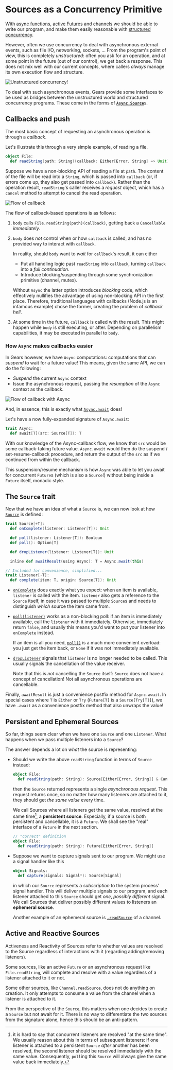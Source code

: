 # Sources as a Concurrency Primitive

With [async functions](../basic/using_async.md), [active Futures](../basic/futures.md) and [channels](../basic/channels.md)
we should be able to write our program, and make them easily reasonable with [structured concurrency](../basic/structured_concurrency.md).

However, often we use concurrency to deal with asynchronous external events, such as file I/O, networking, sockets, ...
From the program's point of view, this is completely _unstructured_: often you ask for an operation, and at some point in the
future (out of our control), we get back a response.
This does not mix well with our current concepts, where callers _always_ manage its own execution flow and structure.

![Unstructured concurrency!](../images/unstructured.png)

To deal with such asynchronous events, Gears provide some interfaces to be used as bridges between the unstructured world and
structured concurrency programs.
These come in the forms of [**`Async.Source`**](https://lampepfl.github.io/gears/api/gears/async/Async$$Source.html)s.

## Callbacks and push

The most basic concept of requesting an asynchronous operation is through a *callback*.

Let's illustrate this through a very simple example, of reading a file.

```scala
object File:
  def readString(path: String)(callback: Either[Error, String] => Unit): Cancellable
```

Suppose we have a non-blocking API of reading a file at `path`. The content of the file will be read into a `String`, which
is passed into `callback` (or, if errors come up, they also get passed into `callback`).
Rather than the operation result, `readString`'s caller receives a *request* object, which has a `cancel` method to attempt
to cancel the read operation.

![Flow of callback](../images/flow_callback.png)

The flow of callback-based operations is as follows:
1. `body` calls `File.readString(path)(callback)`, getting back a `Cancellable` *immediately*.
2. `body` does *not* control when or how `callback` is called, and has no provided way to interact with `callback`.

   In reality, should `body` want to _wait_ for `callback`'s result, it can either
   - Put all handling logic past `readString` into `callback`, turning `callback` into a *full continuation*.
   - Introduce blocking/suspending through some synchronization primitive (channel, mutex).

   Without `Async` the latter option introduces _blocking_ code, which effectively nullifies the advantage of using non-blocking
   API in the first place. Therefore, traditional languages with callbacks (Node.js is an infamous example) chose the former,
   creating the problem of _callback hell_.
3. At some time in the future, `callback` is called with the result. This might happen while `body` is still executing,
   or after. Depending on parallelism capabilities, it may be executed in parallel to `body`.

### How `Async` makes callbacks easier

In Gears however, we have `Async` computations: computations that can _suspend_ to wait for a future value! This means,
given the same API, we can do the following:
- _Suspend_ the current `Async` context
- Issue the asynchronous request, passing the _resumption_ of the `Async` context as the callback.

![Flow of callback with Async](../images/flow_callback_async.png)

And, in essence, this is exactly what [`Async.await`](https://lampepfl.github.io/gears/api/gears/async/Async.html#) does!

Let's have a now fully-expanded signature of `Async.await`:
```scala
trait Async:
  def await[T](src: Source[T]): T
```

With our knowledge of the Async-callback flow, we know that `src` would be some callback-taking future value.
`Async.await` would then do the suspend / set-resume-callback procedure, and return the output of the `src` as if we continued
from within the callback.

This suspension/resume mechanism is how `Async` was able to let you await for concurrent `Future`s (which is also a `Source`!)
without being inside a `Future` itself, monadic style.

## The `Source` trait

Now that we have an idea of what a `Source` is, we can now look at how
[`Source`](https://lampepfl.github.io/gears/api/gears/async/Async$$Source.html) is defined:
```scala
trait Source[+T]:
  def onComplete(listener: Listener[T]): Unit

  def poll(listener: Listener[T]): Boolean
  def poll(): Option[T]

  def dropListener(listener: Listener[T]): Unit

  inline def awaitResult(using Async): T = Async.await(this)

// Included for convenience, simplified...
trait Listener[-T]:
  def complete(item: T, origin: Source[T]): Unit
```

- [`onComplete`](https://lampepfl.github.io/gears/api/gears/async/Async$$Source.html#onComplete-fbc)
does exactly what you expect: when an item is available, `listener` is called with the item.
`listener` also gets a reference to the `Source` itself, in case it was passed to multiple `Source`s and
needs to distinguish *which* source the item came from.
- [`poll(listener)`](https://lampepfl.github.io/gears/api/gears/async/Async$$Source.html#) works as a non-blocking poll:
  if an item is immediately available, call the `listener` with it immediately.
  Otherwise, immediately return `false`, and usually this means you'd want to put your listener into `onComplete` instead.

  If an item is all you need, [`poll()`](https://lampepfl.github.io/gears/api/gears/async/Async$$Source.html#poll-fffff63d)
  is a much more convenient overload: you just get the item back, or `None` if it was not immediately available.
- [`dropListener`](https://lampepfl.github.io/gears/api/gears/async/Async$$Source.html#) signals that `listener` is no longer
  needed to be called. This usually signals the cancellation of the value receiver.

  Note that this is _not_ cancelling the `Source` itself: `Source` does not have a concept of cancellation!
  Not all asynchronous operations are cancellable.

Finally, `awaitResult` is just a convenience postfix method for `Async.await`.
In special cases where `T` is `Either` or `Try` (`Future[T]` is a `Source[Try[T]]`), we have `.await` as a convenience
postfix method that also unwraps the value!

## Persistent and Ephemeral Sources

So far, things seem clear when we have one `Source` and one `Listener`.
What happens when we pass multiple listeners into a `Source`?

The answer depends a lot on _what_ the source is representing:
- Should we write the above `readString` function in terms of `Source` instead:
  ```scala
  object File:
    def readString(path: String): Source[Either[Error, String]] & Cancellable
  ```
  then the `Source` returned represents a single _asynchronous request_. This request returns once, so no matter
  how many listeners are attached to it, they should get _the same value_ every time.

  We call Sources where all listeners get the same value, resolved at the same time[^time-is-hard], a **persistent source**.
  Especially, if a source is both persistent and cancellable, it is a `Future`.
  We shall see the "real" interface of a `Future` in the next section.
  ```scala
  // "correct" definition
  object File:
    def readString(path: String): Future[Either[Error, String]]
  ```
- Suppose we want to capture signals sent to our program. We might use a signal handler like this
  ```scala
  object Signals:
    def capture(signals: Signal*): Source[Signal]
  ```
  in which our `Source` represents a _subscription_ to the system process' signal handler. This will
  deliver multiple signals to our program, and each listener attached to this `Source` should get *one*,
  *possibly different* signal.
  We call Sources that deliver possibly different values to listeners an **ephemeral source**.

  Another example of an ephemeral source is
  [`.readSource`](https://lampepfl.github.io/gears/api/gears/async/ReadableChannel.html#readSource-0) of a channel.

## Active and Reactive Sources

Activeness and Reactivity of Sources refer to whether values are resolved to the Source regardless of
interactions with it (regarding adding/removing listeners).

Some sources, like an active `Future` or an asynchronous request like `File.readString`, will complete and
resolve with a value regardless of a listener attached to it or not.

Some other sources, like `Channel.readSource`, does not do anything on creation. It only attempts to
consume a value from the channel when a listener is attached to it.

From the perspective of the `Source`, this matters when one decides to create a `Source` but not await for it.
There is no way to differentiate the two sources from the signature alone, hence this should be an anti-pattern.

[^time-is-hard]: it is hard to say that concurrent listeners are resolved "at the same time".
We usually reason about this in terms of subsequent listeners: if one listener is attached to a persistent `Source`
_after_ another has been resolved, the second listener should be resolved immediately with the same value.
Consequently, `poll`ing this `Source` will always give the same value back immediately.
